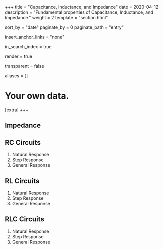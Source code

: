 +++
title = "Capacitance, Inductance, and Impedance"
date = 2020-04-12
description = "Fundamental properties of Capacitance, Inductance, and Impedance."
weight = 2
template = "section.html"

sort_by = "date"
paginate_by = 0
paginate_path = "entry"

insert_anchor_links = "none"

in_search_index = true

render = true

transparent = false

aliases = []

# Your own data.
[extra]
+++
##  Impedance
##  RC Circuits 
1.  Natural Response
2.  Step Response
3.  General Response
##  RL Circuits
1.  Natural Response
2.  Step Response
3.  General Response
##  RLC Circuits 
1.  Natural Response
2.  Step Response
3.  General Response